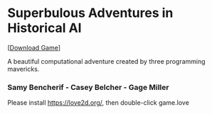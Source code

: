 # Superbulous Adventures in Historical AI

[[Download Game](https://github.com/SamyBencherif/csc333-history-of-ai-hosted/blob/master/index.html?raw=true)]

A beautiful computational adventure created by three programming mavericks.

### Samy Bencherif - Casey Belcher - Gage Miller

Please install https://love2d.org/, then double-click game.love
